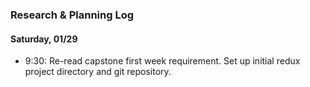 ### Research & Planning Log
#### Saturday, 01/29
* 9:30: Re-read capstone first week requirement. Set up initial redux project directory and git repository.